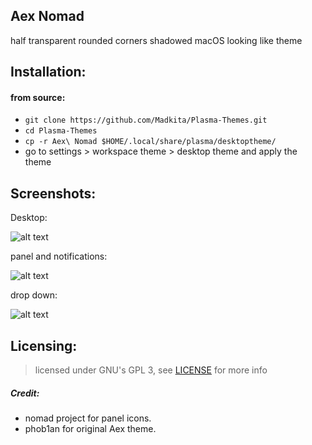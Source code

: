 ## Aex Nomad

half transparent rounded corners shadowed macOS looking like theme

## Installation:

#### from source:
- `git clone https://github.com/Madkita/Plasma-Themes.git`
- `cd Plasma-Themes`
- `cp -r Aex\ Nomad $HOME/.local/share/plasma/desktoptheme/`
- go to settings > workspace theme > desktop theme and apply the theme

## Screenshots:

Desktop:

![alt text](https://raw.githubusercontent.com/Madkita/Plasma-Themes/master/Aex%20Nomad/Screenshots/Screenshot_20180108_211103.png)

panel and notifications:

![alt text](https://raw.githubusercontent.com/Madkita/Plasma-Themes/master/Aex%20Nomad/Screenshots/Screenshot_20180108_211222.png)

drop down:

![alt text](https://raw.githubusercontent.com/Madkita/Plasma-Themes/master/Aex%20Nomad/Screenshots/Screenshot_20180108_211351.png)








## Licensing: 

> licensed under GNU's GPL 3, see [LICENSE](https://github.com/Blacksuan19/Plasma-Themes/blob/master/LICENSE) for more info



##### Credit:
- nomad project for panel icons.
- phob1an for original Aex theme.